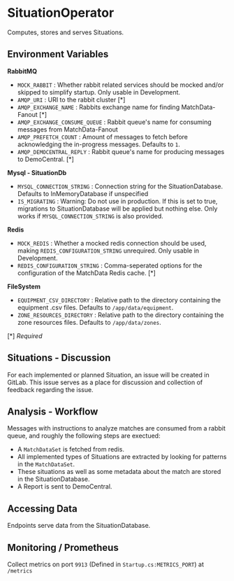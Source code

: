 # SituationOperator

Computes, stores and serves Situations.

## Environment Variables

**RabbitMQ**
- `MOCK_RABBIT` : Whether rabbit related services should be mocked and/or skipped to simplify startup. Only usable in Development.
- `AMQP_URI` : URI to the rabbit cluster [\*]
- `AMQP_EXCHANGE_NAME` : Rabbits exchange name for finding MatchData-Fanout [\*]
- `AMQP_EXCHANGE_CONSUME_QUEUE` : Rabbit queue's name for consuming messages from MatchData-Fanout 
- `AMQP_PREFETCH_COUNT` : Amount of messages to fetch before acknowledging the in-progress messages. Defaults to `1`.
- `AMQP_DEMOCENTRAL_REPLY` : Rabbit queue's name for producing messages to DemoCentral. [\*]

**Mysql - SituationDb**
- `MYSQL_CONNECTION_STRING` : Connection string for the SituationDatabase. Defaults to InMemoryDatabase if unspecified
- `IS_MIGRATING` : Warning: Do not use in production. If this is set to true, migrations to SituationDatabase will be applied but nothing else. Only works if `MYSQL_CONNECTION_STRING` is also provided.

**Redis**
- `MOCK_REDIS` : Whether a mocked redis connection should be used, making `REDIS_CONFIGURATION_STRING` unrequired. Only usable in Development.
- `REDIS_CONFIGURATION_STRING` : Comma-seperated options for the configuration of the MatchData Redis cache. [\*] 

**FileSystem**
- `EQUIPMENT_CSV_DIRECTORY` : Relative path to the directory containing the equipment .csv files. Defaults to `/app/data/equipment`.
- `ZONE_RESOURCES_DIRECTORY` : Relative path to the directory containing the zone resources files. Defaults to `/app/data/zones`.

[\*] *Required*

## Situations - Discussion
For each implemented or planned Situation, an issue will be created in GitLab. This issue serves as a place for discussion and collection of feedback regarding the issue.

## Analysis - Workflow

Messages with instructions to analyze matches are consumed from a rabbit queue, and roughly the following steps are exectued:
- A `MatchDataSet` is fetched from redis.
- All implemented types of Situations are extracted by looking for patterns in the `MatchDataSet`.
- These situations as well as some metadata about the match are stored in the SituationDatabase.
- A Report is sent to DemoCentral.

## Accessing Data

Endpoints serve data from the SituationDatabase.

## Monitoring / Prometheus

Collect metrics on port `9913` (Defined in `Startup.cs:METRICS_PORT`) at `/metrics`
